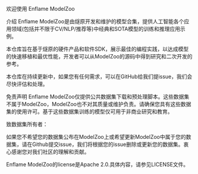 欢迎使用 Enflame ModelZoo

介绍
Enflame ModelZoo是由燧原开发和维护的模型合集，提供人工智能各个应用领域(包括并不限于CV/NLP/推荐等)中经典和SOTA模型的训练和推理应用示例。

本仓库旨在基于燧原的硬件产品和软件SDK，展示最佳的编程实践，以达成模型的快速移植和最优性能，开发者可以从ModelZoo的源码中得到研究和二次开发的参考。

本仓库在持续更新中，如果您有任何需求，可以在GitHub给我们提issue，我们会尽快评估和处理。


免责声明
Enflame ModelZoo仅提供公共数据集下载和预处理脚本。这些数据集不属于ModelZoo，ModelZoo也不对其质量或维护负责。请确保您具有这些数据集的使用许可。基于这些数据集训练的模型仅可用于非商业研究和教育。

致数据集所有者：

如果您不希望您的数据集公布在ModelZoo上或希望更新ModelZoo中属于您的数据集，请在Github提交issue，我们将根据您的issue删除或更新您的数据集。衷心感谢您对我们社区的理解和贡献。

Enflame ModelZoo的license是Apache 2.0.具体内容，请参见LICENSE文件。